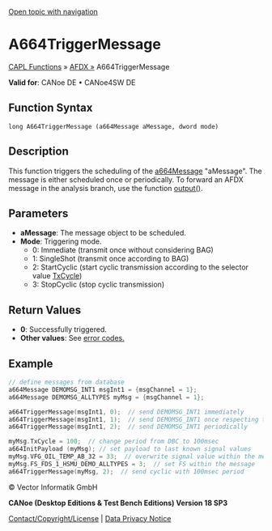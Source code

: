 [Open topic with navigation](../../../../../CANoeDEFamily.htm#Topics/CAPLFunctions/ADFX/Functions/CAPLfunctionA664TriggerMessage.md)

# A664TriggerMessage

[CAPL Functions](../../CAPLfunctions.md) » [AFDX »](../CAPLfunctionsAFDXOverview.md) A664TriggerMessage

**Valid for**: CANoe DE • CANoe4SW DE

## Function Syntax

```
long A664TriggerMessage (a664Message aMessage, dword mode)
```

## Description

This function triggers the scheduling of the [a664Message](../../../CANoeCANalyzer/AFDX/capl/afdxDefineAFDXmessage.md) "aMessage". The message is either scheduled once or periodically. To forward an AFDX message in the analysis branch, use the function [output()](CAPLfunctionAfdxOutput.md).

## Parameters

- **aMessage**: The message object to be scheduled.
- **Mode**: Triggering mode.
  - 0: Immediate (transmit once without considering BAG)
  - 1: SingleShot (transmit once according to BAG)
  - 2: StartCyclic (start cyclic transmission according to the selector value [TxCycle](../CAPLfunctionsAFDXSelectors.md#TxCycle))
  - 3: StopCyclic (stop cyclic transmission)

## Return Values

- **0**: Successfully triggered.
- **Other values**: See [error codes.](../CAPLfunctionsAFDXErrorCodes.md)

## Example

```c
// define messages from database
a664Message DEMOMSG_INT1 msgInt1 = {msgChannel = 1};
a664Message DEMOMSG_ALLTYPES myMsg = {msgChannel = 1};

a664TriggerMessage(msgInt1, 0);  // send DEMOMSG_INT1 immediately
a664TriggerMessage(msgInt1, 1);  // send DEMOMSG_INT1 once respecting the BAG
a664TriggerMessage(msgInt1, 2);  // send DEMOMSG_INT1 periodically

myMsg.TxCycle = 100;  // change period from DBC to 100msec
a664InitPayload (myMsg); // set payload to last known signal values
myMsg.VFG_OIL_TEMP_AB_32 = 33;  // overwrite signal value within the message
myMsg.FS_FDS_1_HSMU_DEMO_ALLTYPES = 3;  // set FS within the message
a664TriggerMessage(myMsg, 2);  // send cyclic with 100msec period
```

© Vector Informatik GmbH

**CANoe (Desktop Editions & Test Bench Editions) Version 18 SP3**

[Contact/Copyright/License](../../../Shared/ContactCopyrightLicense.md) | [Data Privacy Notice](https://www.vector.com/int/en/company/get-info/privacy-policy/)